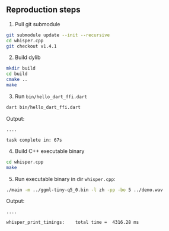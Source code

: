 ## Reproduction steps

1. Pull git submodule

```bash
git submodule update --init --recursive
cd whisper.cpp
git checkout v1.4.1
```

2. Build dylib

```bash
mkdir build
cd build
cmake ..
make
```

3. Run `bin/hello_dart_ffi.dart`

```bash
dart bin/hello_dart_ffi.dart
```

Output:

```
....

task complete in: 67s
```

4. Build C++ executable binary

```bash
cd whisper.cpp
make
```

5. Run executable binary in dir `whisper.cpp`:

```bash
./main -m ../ggml-tiny-q5_0.bin -l zh -pp -bo 5 ../demo.wav
```

Output:

```
....

whisper_print_timings:    total time =  4316.28 ms
```


